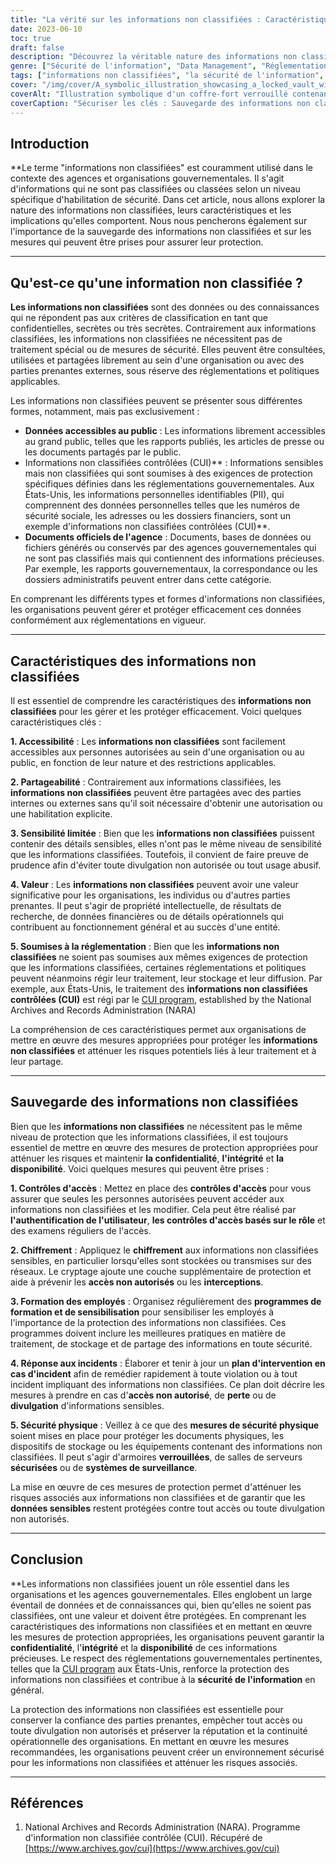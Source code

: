 ```yaml
---
title: "La vérité sur les informations non classifiées : Caractéristiques, protection et réglementation"
date: 2023-06-10
toc: true
draft: false
description: "Découvrez la véritable nature des informations non classifiées, leurs principales caractéristiques, les mesures de sauvegarde et les réglementations pertinentes pour une protection efficace."
genre: ["Sécurité de l'information", "Data Management", "Réglementation gouvernementale", "Partage d'informations", "Protection des données", "Confidentialité", "Atténuation des risques", "Gouvernance de l'information", "Classification des données", "Accès à l'information"]
tags: ["informations non classifiées", "la sécurité de l'information", "les agences gouvernementales", "protection des données", "information management", "informations non classifiées contrôlées", "les contrôles d'accès", "chiffrement", "formation des employés", "la sécurité physique", "classification des données", "confidentialité", "la gouvernance de l'information", "atténuation des risques", "partage d'informations", "gestion des données", "les réglementations gouvernementales", "l'accès à l'information", "sauvegarde", "les mesures de sécurité", "informations sensibles", "valeur des informations non classifiées", "données accessibles au public", "Programme CUI", "dossiers officiels de l'agence", "l'accessibilité", "partageabilité", "sensibilité limitée", "valeur des informations non classifiées", "Règlement du programme CUI", "incident response", "mesures de sécurité physique"]
cover: "/img/cover/A_symbolic_illustration_showcasing_a_locked_vault_with_uncl.png"
coverAlt: "Illustration symbolique d'un coffre-fort verrouillé contenant des informations non classifiées."
coverCaption: "Sécuriser les clés : Sauvegarde des informations non classifiées pour la sécurité de l'information"
---
```


## Introduction

**Le terme "informations non classifiées" est couramment utilisé dans le contexte des agences et organisations gouvernementales. Il s'agit d'informations qui ne sont pas classifiées ou classées selon un niveau spécifique d'habilitation de sécurité. Dans cet article, nous allons explorer la nature des informations non classifiées, leurs caractéristiques et les implications qu'elles comportent. Nous nous pencherons également sur l'importance de la sauvegarde des informations non classifiées et sur les mesures qui peuvent être prises pour assurer leur protection.

______

## Qu'est-ce qu'une information non classifiée ?

**Les informations non classifiées** sont des données ou des connaissances qui ne répondent pas aux critères de classification en tant que confidentielles, secrètes ou très secrètes. Contrairement aux informations classifiées, les informations non classifiées ne nécessitent pas de traitement spécial ou de mesures de sécurité. Elles peuvent être consultées, utilisées et partagées librement au sein d'une organisation ou avec des parties prenantes externes, sous réserve des réglementations et politiques applicables.

Les informations non classifiées peuvent se présenter sous différentes formes, notamment, mais pas exclusivement :

- **Données accessibles au public** : Les informations librement accessibles au grand public, telles que les rapports publiés, les articles de presse ou les documents partagés par le public.
- Informations non classifiées contrôlées (CUI)** : Informations sensibles mais non classifiées qui sont soumises à des exigences de protection spécifiques définies dans les réglementations gouvernementales. Aux États-Unis, les informations personnelles identifiables (PII), qui comprennent des données personnelles telles que les numéros de sécurité sociale, les adresses ou les dossiers financiers, sont un exemple d'informations non classifiées contrôlées (CUI)**.
- **Documents officiels de l'agence** : Documents, bases de données ou fichiers générés ou conservés par des agences gouvernementales qui ne sont pas classifiés mais qui contiennent des informations précieuses. Par exemple, les rapports gouvernementaux, la correspondance ou les dossiers administratifs peuvent entrer dans cette catégorie.

En comprenant les différents types et formes d'informations non classifiées, les organisations peuvent gérer et protéger efficacement ces données conformément aux réglementations en vigueur.

______

## Caractéristiques des informations non classifiées

Il est essentiel de comprendre les caractéristiques des **informations non classifiées** pour les gérer et les protéger efficacement. Voici quelques caractéristiques clés :

**1. Accessibilité** : Les **informations non classifiées** sont facilement accessibles aux personnes autorisées au sein d'une organisation ou au public, en fonction de leur nature et des restrictions applicables.

**2. Partageabilité** : Contrairement aux informations classifiées, les **informations non classifiées** peuvent être partagées avec des parties internes ou externes sans qu'il soit nécessaire d'obtenir une autorisation ou une habilitation explicite.

**3. Sensibilité limitée** : Bien que les **informations non classifiées** puissent contenir des détails sensibles, elles n'ont pas le même niveau de sensibilité que les informations classifiées. Toutefois, il convient de faire preuve de prudence afin d'éviter toute divulgation non autorisée ou tout usage abusif.

**4. Valeur** : Les **informations non classifiées** peuvent avoir une valeur significative pour les organisations, les individus ou d'autres parties prenantes. Il peut s'agir de propriété intellectuelle, de résultats de recherche, de données financières ou de détails opérationnels qui contribuent au fonctionnement général et au succès d'une entité.

**5. Soumises à la réglementation** : Bien que les **informations non classifiées** ne soient pas soumises aux mêmes exigences de protection que les informations classifiées, certaines réglementations et politiques peuvent néanmoins régir leur traitement, leur stockage et leur diffusion. Par exemple, aux États-Unis, le traitement des **informations non classifiées contrôlées (CUI)** est régi par le [CUI program](https://www.archives.gov/cui), established by the National Archives and Records Administration (NARA)

La compréhension de ces caractéristiques permet aux organisations de mettre en œuvre des mesures appropriées pour protéger les **informations non classifiées** et atténuer les risques potentiels liés à leur traitement et à leur partage.

______

## Sauvegarde des informations non classifiées

Bien que les **informations non classifiées** ne nécessitent pas le même niveau de protection que les informations classifiées, il est toujours essentiel de mettre en œuvre des mesures de protection appropriées pour atténuer les risques et maintenir **la confidentialité**, **l'intégrité** et **la disponibilité**. Voici quelques mesures qui peuvent être prises :

**1. Contrôles d'accès** : Mettez en place des **contrôles d'accès** pour vous assurer que seules les personnes autorisées peuvent accéder aux informations non classifiées et les modifier. Cela peut être réalisé par **l'authentification de l'utilisateur**, **les contrôles d'accès basés sur le rôle** et des examens réguliers de l'accès.

**2. Chiffrement** : Appliquez le **chiffrement** aux informations non classifiées sensibles, en particulier lorsqu'elles sont stockées ou transmises sur des réseaux. Le cryptage ajoute une couche supplémentaire de protection et aide à prévenir les **accès non autorisés** ou les **interceptions**.

**3. Formation des employés** : Organisez régulièrement des **programmes de formation et de sensibilisation** pour sensibiliser les employés à l'importance de la protection des informations non classifiées. Ces programmes doivent inclure les meilleures pratiques en matière de traitement, de stockage et de partage des informations en toute sécurité.

**4. Réponse aux incidents** : Élaborer et tenir à jour un **plan d'intervention en cas d'incident** afin de remédier rapidement à toute violation ou à tout incident impliquant des informations non classifiées. Ce plan doit décrire les mesures à prendre en cas d'**accès non autorisé**, de **perte** ou de **divulgation** d'informations sensibles.

**5. Sécurité physique** : Veillez à ce que des **mesures de sécurité physique** soient mises en place pour protéger les documents physiques, les dispositifs de stockage ou les équipements contenant des informations non classifiées. Il peut s'agir d'armoires **verrouillées**, de salles de serveurs **sécurisées** ou de **systèmes de surveillance**.

La mise en œuvre de ces mesures de protection permet d'atténuer les risques associés aux informations non classifiées et de garantir que les **données sensibles** restent protégées contre tout accès ou toute divulgation non autorisés.

______

## Conclusion

**Les informations non classifiées jouent un rôle essentiel dans les organisations et les agences gouvernementales. Elles englobent un large éventail de données et de connaissances qui, bien qu'elles ne soient pas classifiées, ont une valeur et doivent être protégées. En comprenant les caractéristiques des informations non classifiées et en mettant en œuvre les mesures de protection appropriées, les organisations peuvent garantir la **confidentialité**, l'**intégrité** et la **disponibilité** de ces informations précieuses. Le respect des réglementations gouvernementales pertinentes, telles que la [CUI program](https://www.archives.gov/cui) aux États-Unis, renforce la protection des informations non classifiées et contribue à la **sécurité de l'information** en général.

La protection des informations non classifiées est essentielle pour conserver la confiance des parties prenantes, empêcher tout accès ou toute divulgation non autorisés et préserver la réputation et la continuité opérationnelle des organisations. En mettant en œuvre les mesures recommandées, les organisations peuvent créer un environnement sécurisé pour les informations non classifiées et atténuer les risques associés.

______

## Références

1. National Archives and Records Administration (NARA). Programme d'information non classifiée contrôlée (CUI). Récupéré de [https://www.archives.gov/cui](https://www.archives.gov/cui)
